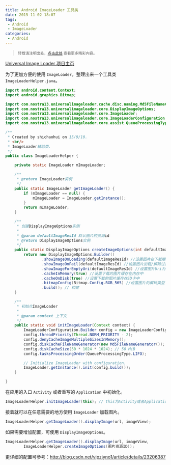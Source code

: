 ```yaml
---
title: Android ImageLoader 工具类
date: 2015-11-02 18:07
tags:
 - Android
 - ImageLoader
categories:
 - Android
---
```


> <small>转载请注明出处，[点击此处](https://shichaohui.github.io/) 查看更多精彩内容。</small>

[Universal Image Loader 项目主页](https://github.com/nostra13/Android-Universal-Image-Loader)

为了更加方便的使用 `ImageLoader`，整理出来一个工具类 `ImageLoaderHelper.java`。

```java
import android.content.Context;
import android.graphics.Bitmap;

import com.nostra13.universalimageloader.cache.disc.naming.Md5FileNameGenerator;
import com.nostra13.universalimageloader.core.DisplayImageOptions;
import com.nostra13.universalimageloader.core.ImageLoader;
import com.nostra13.universalimageloader.core.ImageLoaderConfiguration;
import com.nostra13.universalimageloader.core.assist.QueueProcessingType;

/**
 * Created by shichaohui on 15/9/10.
 * <br/>
 * ImageLoader辅助类.
 */
public class ImageLoaderHelper {

    private static ImageLoader mImageLoader;

    /**
     * @return ImageLoader实例
     */
    public static ImageLoader getImageLoader() {
        if (mImageLoader == null) {
            mImageLoader = ImageLoader.getInstance();
        }
        return mImageLoader;
    }

    /**
     * 创建DisplayImageOptions实例
     *
     * @param defaultImageResId 默认图片的资源id
     * @return DisplayImageOptions实例
     */
    public static DisplayImageOptions createImageOptions(int defaultImageResId) {
        return new DisplayImageOptions.Builder()
                .showImageOnLoading(defaultImageResId) //设置图片在下载期间显示的图片
                .showImageOnFail(defaultImageResId) //设置图片加载/解码过程中错误时候显示的图片
                .showImageForEmptyUri(defaultImageResId) //设置图片Uri为空或是错误的时候显示的图片
                .cacheInMemory(true) //设置下载的图片缓存在内存中
                .cacheOnDisk(true) //设置下载的图片缓存在SD卡中
                .bitmapConfig(Bitmap.Config.RGB_565) //设置图片的解码类型
                .build(); // 构建
    }

    /**
     * 初始化ImageLoader
     *
     * @param context 上下文
     */
    public static void initImageLoader(Context context) {
        ImageLoaderConfiguration.Builder config = new ImageLoaderConfiguration.Builder(context);
        config.threadPriority(Thread.NORM_PRIORITY - 2);
        config.denyCacheImageMultipleSizesInMemory();
        config.diskCacheFileNameGenerator(new Md5FileNameGenerator());
        config.diskCacheSize(50 * 1024 * 1024); // 50 MiB
        config.tasksProcessingOrder(QueueProcessingType.LIFO);

        // Initialize ImageLoader with configuration.
        ImageLoader.getInstance().init(config.build());
    }

}
```

在应用的入口 `Activity` 或者重写的 `Application` 中初始化。

```java
ImageLoaderHelper.initImageLoader(this); // this为Activity或者Application的Context
```

接着就可以在任意需要的地方使用 `ImageLoader` 加载图片。

```java
ImageLoaderHelper.getImageLoader().displayImage(url, imageView);
```

如果需要增加配置，可使用 `DisplayImageOptions`。

```java
ImageLoaderHelper.getImageLoader().displayImage(url, imageView, 
        ImageLoaderHelper.createImageOptions(图片资源ID));
```

更详细的配置可参考：http://blog.csdn.net/vipzjyno1/article/details/23206387